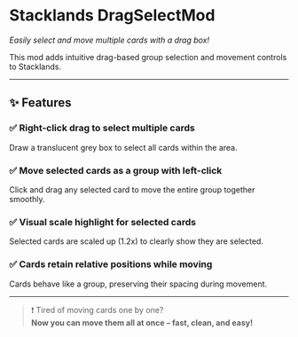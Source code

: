 # Stacklands DragSelectMod  
*Easily select and move multiple cards with a drag box!*

This mod adds intuitive drag-based group selection and movement controls to Stacklands.

---

## ✨ Features

### ✅ Right-click drag to select multiple cards  
Draw a translucent grey box to select all cards within the area.

### ✅ Move selected cards as a group with left-click  
Click and drag any selected card to move the entire group together smoothly.

### ✅ Visual scale highlight for selected cards  
Selected cards are scaled up (1.2x) to clearly show they are selected.

### ✅ Cards retain relative positions while moving  
Cards behave like a group, preserving their spacing during movement.

---

> ❗ Tired of moving cards one by one?  
> **Now you can move them all at once – fast, clean, and easy!**
